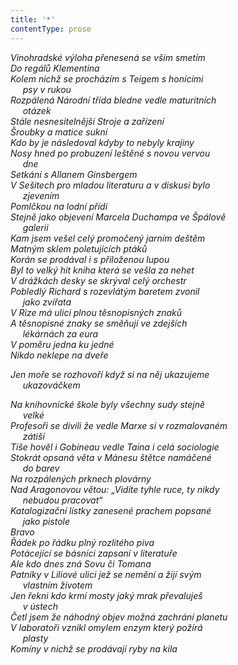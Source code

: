 ```yaml
---
title: '*'
contentType: prose
---
```


_Vinohradské výloha přenesená se vším smetím  
Do regálů Klementina  
Kolem nichž se procházím s Teigem s honícími  
     psy v rukou  
Rozpálená Národní třída bledne vedle maturitních  
     otázek  
Stále nesnesitelnější Stroje a zařízení  
Šroubky a matice sukní  
Kdo by je následoval kdyby to nebyly krajiny  
Nosy hned po probuzení leštěné s novou vervou  
     dne  
Setkání s Allanem Ginsbergem  
V Sešitech pro mladou literaturu a v diskusi bylo  
     zjevením  
Pomlčkou na lodní přídi  
Stejně jako objevení Marcela Duchampa ve Špálově  
     galerii  
Kam jsem vešel celý promočený jarním deštěm  
Matným sklem poletujících ptáků  
Korán se prodával i s přiloženou lupou  
Byl to velký hit kniha která se vešla za nehet  
V drážkách desky se skrýval celý orchestr  
Pobledlý Richard s rozevlátým baretem zvonil  
     jako zvířata  
V Rize má ulici plnou těsnopisných znaků  
A těsnopisné znaky se směňují ve zdejších  
     lékárnách za eura  
V poměru jedna ku jedné  
Nikdo neklepe na dveře_

_Jen moře se rozhovoří když si na něj ukazujeme  
     ukazováčkem_

_Na knihovnické škole byly všechny sudy stejně  
     velké  
Profesoři se divili že vedle Marxe si v rozmalovaném  
     zátiší  
Tiše hověl i Gobineau vedle Taina i celá sociologie  
Stokrát opsaná věta v Mánesu štětce namáčené  
     do barev  
Na rozpálených prknech plovárny  
Nad Aragonovou větou: „Vidíte tyhle ruce, ty nikdy  
     nebudou pracovat“  
Katalogizační lístky zanesené prachem popsané  
     jako pistole  
Bravo  
Řádek po řádku plný rozlitého piva  
Potácející se básníci zapsaní v literatuře  
Ale kdo dnes zná Sovu či Tomana  
Patníky v Liliové ulici jež se nemění a žijí svým  
     vlastním životem  
Jen řekni kdo krmí mosty jaký mrak převaluješ  
     v ústech  
Četl jsem že náhodný objev možná zachrání planetu  
V laboratoři vznikl omylem enzym který požírá  
     plasty  
Komíny v nichž se prodávají ryby na kila_

